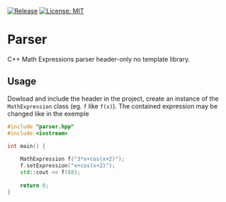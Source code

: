 [![Release](https://img.shields.io/github/v/release/N0zye/parser)](https://github.com/N0zye/parser/releases/latest)
[![License: MIT](https://img.shields.io/badge/License-MIT-yellow.svg)](LICENSE.txt)

# Parser
C++ Math Expressions parser header-only no template library.

## Usage
Dowload and include the header in the project, create an instance of the `MathExpression` class (eg. `f` like `f(x)`).
The contained expression may be changed like in the exemple
```cpp
#include "parser.hpp"
#include <iostream>

int main() {
		
	MathExpression f("3*x+cos(x+2)");
	f.setExpression("x+cos(x+2)");
	std::cout << f(88);
	
	return 0;
}
```
